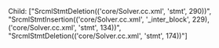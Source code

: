 Child: ["SrcmlStmtDeletion(('core/Solver.cc.xml', 'stmt', 290))", "SrcmlStmtInsertion(('core/Solver.cc.xml', '_inter_block', 229), ('core/Solver.cc.xml', 'stmt', 134))", "SrcmlStmtDeletion(('core/Solver.cc.xml', 'stmt', 174))"]